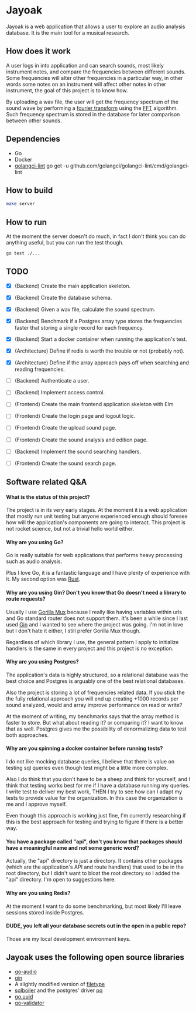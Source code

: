 # Jayoak

Jayoak is a web application that allows a user to explore an audio analysis database. It is the main tool for a musical research.


## How does it work

A user logs in into application and can search sounds, most likely instrument notes, and compare the frequencies between different sounds. Some frequencies will alter other frequencies in a particular way, in other words some notes on an instrument will affect other notes in other instrument, the goal of this project is to know how.

By uploading a wav file, the user will get the frequency spectrum of the sound wave by performing a [fourier transform](https://en.wikipedia.org/wiki/Fourier_transform) using the [FFT](https://en.wikipedia.org/wiki/Fast_Fourier_transform) algorithm. Such frequency spectrum is stored in the database for later comparison between other sounds.

## Dependencies

* Go
* Docker
* [golangci-lint](github.com/golangci/golangci-lint/cmd/golangci-lint) go get -u github.com/golangci/golangci-lint/cmd/golangci-lint

## How to build

```sh
make server
```

## How to run

At the moment the server doesn't do much, in fact I don't think you can do anything useful, but you can run the test though.


```sh
go test ./...
```

## TODO

- [x] (Backend) Create the main application skeleton.
- [x] (Backend) Create the database schema.
- [x] (Backend) Given a wav file, calculate the sound spectrum.
- [x] (Backend) Benchmark if a Postgres array type stores the frequencies faster that storing a single record for each frequency.
- [x] (Backend) Start a docker container when running the application's test.
- [x] (Architecture) Define if redis is worth the trouble or not (probably not).
- [x] (Architecture) Define if the array approach pays off when searching and reading frequencies.
- [ ] (Backend) Authenticate a user.
- [ ] (Backend) Implement access control.
- [ ] (Frontend) Create the main frontend application skeleton with Elm
- [ ] (Frontend) Create the login page and logout logic.
- [ ] (Frontend) Create the upload sound page.
- [ ] (Frontend) Create the sound analysis and edition page.
- [ ] (Backend) Implement the sound searching handlers.
- [ ] (Frontend) Create the sound search page.


## Software related Q&A

#### What is the status of this project?

The project is in its very early stages. At the moment it is a web application that mostly run unit testing but anyone experienced enough should foresee how will the application's components are going to interact. This project is not rocket science, but not a trivial hello world either.

#### Why are you using Go?

Go is really suitable for web applications that performs heavy processing such as audio analysis.

Plus I love Go, it is a fantastic language and I have plenty of experience with it. My second option was [Rust](https://www.rust-lang.org).

#### Why are you using Gin? Don't you know that Go doesn't need a library to route requests?

Usually I use [Gorilla Mux](https://github.com/gorilla/mux) because I really like having variables within urls and Go standard router does not support them.
It's been a while since I last used [Gin](github.com/gin-gonic/gin) and I wanted to see where the project was going. I'm not in love but I don't hate it either, I still prefer Gorilla Mux though.

Regardless of which library I use, the general pattern I apply to initialize handlers is the same in every project and this project is no exception.

#### Why are you using Postgres?

The application's data is highly structured, so a relational database was the best choice and Postgres is arguably one of the best relational databases.

Also the project is storing a lot of frequencies related data. If you stick the the fully relational approach you will end up creating +1000 records per sound analyzed, would and array improve performance on read or write?

At the moment of writing, my benchmarks says that the array method is faster to store. But what about reading it? or comparing it? I want to know that as well. Postgres gives me the possibility of denormalizing data to test both approaches.

#### Why are you spinning a docker container before running tests?

I do not like mocking database queries, I believe that there is value on testing sql queries even though test might be a little more complex.

Also I do think that you don't have to be a sheep and think for yourself, and I think that testing works best for me if I have a database running my queries. I write test to deliver my best work, THEN I try to see how can I adapt my tests to provide value for the organization. In this case the organization is me and I approve myself.

Even though this approach is working just fine, I'm currently researching if this is the best approach for testing and trying to figure if there is a better way.


#### You have a package called "api", don't you know that packages should have a meaningful name and not some generic word?

Actually, the "api" directory is just a directory. It contains other packages (which are the application's API and route handlers) that used to be in the root directory, but I didn't want to bloat the root directory so I added the "api" directory. I'm open to suggestions here.

#### Why are you using Redis?

At the moment I want to do some benchmarking, but most likely I'll leave sessions stored inside Postgres.


#### DUDE, you left all your database secrets out in the open in a public repo?

Those are my local development environment keys.


## Jayoak uses the following open source libraries

* [go-audio](https://github.com/go-audio)
* [gin](github.com/gin-gonic/gin)
* A slightly modified version of [filetype](https://github.com/h2non/filetype)
* [sqlboiler](github.com/volatiletech/sqlboiler) and the postgres' driver [pq](github.com/lib/pq)
* [go.uuid](github.com/satori/go.uuid)
* [go-validator](gopkg.in/go-playground/validator.v9)